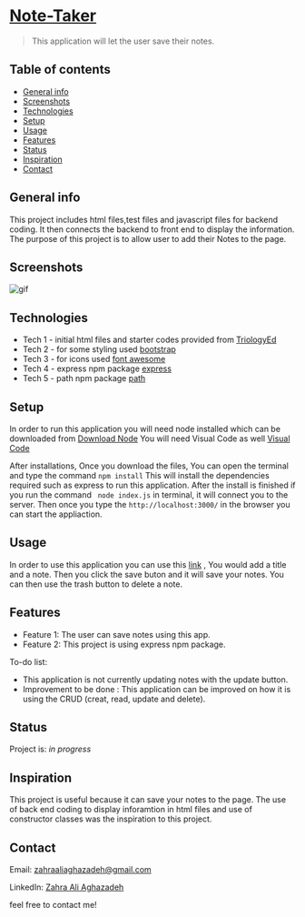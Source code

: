 # [Note-Taker](https://notetakingappyalda.herokuapp.com/)
> This application will let the user save their notes.

## Table of contents
* [General info](#general-info)
* [Screenshots](#screenshots)
* [Technologies](#technologies)
* [Setup](#setup)
* [Usage](#usage)
* [Features](#features)
* [Status](#status)
* [Inspiration](#inspiration)
* [Contact](#contact)

## General info
This project includes html files,test files and javascript files for backend coding. It then connects the backend to front end to display the information. The purpose of this project is to allow user to add their Notes to the page.


## Screenshots
![gif](images/gif1.gif)

## Technologies
* Tech 1 - initial html files and starter codes provided from [TriologyEd](https://www.trilogyed.com/)
* Tech 2 - for some styling used [bootstrap](https://getbootstrap.com/)
* Tech 3 - for icons used [font awesome](https://fontawesome.com/)
* Tech 4 - express npm package [express](https://www.npmjs.com/package/express)
* Tech 5 - path npm package [path](https://nodejs.org/docs/latest/api/path.html)

## Setup
In order to run this application you will need node installed which can be downloaded from [Download Node](https://nodejs.org/en/download/) You will need Visual Code as well [Visual Code](https://code.visualstudio.com/)

After installations, Once you download the files, You can open the terminal and type the command ``` npm install ``` This will install the dependencies required such as express to run this application. After the install is finished if you run the command ``` node index.js``` in terminal, it will connect you to the server. Then once you type the ```http://localhost:3000/``` in the browser you can start the appliaction.

## Usage
In order to use this application you can use this [link](https://notetakingappyalda.herokuapp.com/) , You would add a title and a note. Then you click the save buton and it will save your notes. You can then use the trash button to delete a note.

## Features
* Feature 1: The user can save notes using this app.
* Feature 2: This project is using express npm package.


To-do list:

* This application is not currently updating notes with the update button.
* Improvement to be done : This application can be improved on how it is using the CRUD (creat, read, update and delete).



## Status
Project is:  _in progress_

## Inspiration
This project is useful because it can save your notes to the page. The use of back end coding to display inforamtion in html files and use of constructor classes was the inspiration to this project.

## Contact
Email: zahraaliaghazadeh@gmail.com

LinkedIn: [Zahra Ali Aghazadeh](https://www.linkedin.com/in/zahraaliaghazadeh)

feel free to contact me!
